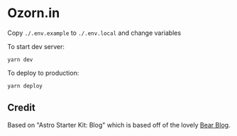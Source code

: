 # Ozorn.in

Copy `./.env.example` to `./.env.local` and change variables  

To start dev server:
```
yarn dev
```

To deploy to production:
```
yarn deploy
```

## Credit

Based on "Astro Starter Kit: Blog" which is based off of the lovely [Bear Blog](https://github.com/HermanMartinus/bearblog/).
